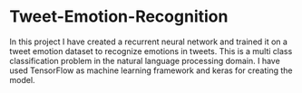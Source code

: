 # Tweet-Emotion-Recognition
In this project I have created a recurrent neural network and trained it on a tweet emotion dataset to recognize emotions in tweets. This is a multi class classification problem in the natural language processing domain. I have used TensorFlow as machine learning framework and keras for creating the model.
